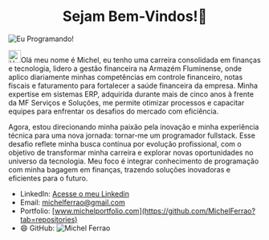 <center><h1> Sejam Bem-Vindos!👋 </h1></center>

![Eu Programando!](https://i.pinimg.com/originals/21/11/61/21116158daaeb1459b4ec0758505e1ad.gif)

<img src="https://raw.githubusercontent.com/Tarikul-Islam-Anik/Animated-Fluent-Emojis/master/Emojis/Hand%20gestures/Hand%20with%20Fingers%20Splayed%20Light%20Skin%20Tone.png" alt="Hand with Fingers Splayed Light Skin Tone" width="25" height="25" style="max-width: 100%;">Olá meu nome é Michel, eu tenho uma carreira consolidada em finanças e tecnologia, lidero a gestão financeira na Armazém Fluminense, onde aplico diariamente minhas competências em controle financeiro, notas fiscais e faturamento para fortalecer a saúde financeira da empresa. Minha expertise em sistemas ERP, adquirida durante mais de cinco anos à frente da MF Serviços e Soluções, me permite otimizar processos e capacitar equipes para enfrentar os desafios do mercado com eficiência.

Agora, estou direcionando minha paixão pela inovação e minha experiência técnica para uma nova jornada: tornar-me um programador fullstack. Esse desafio reflete minha busca contínua por evolução profissional, com o objetivo de transformar minha carreira e explorar novas oportunidades no universo da tecnologia. Meu foco é integrar conhecimento de programação com minha bagagem em finanças, trazendo soluções inovadoras e eficientes para o futuro.

- LinkedIn: [Acesse o meu Linkedin](https://www.linkedin.com/in/michel-de-carvalho-ferr%C3%A3o-silva-a79935a2/)
- Email: [michelferrao@gmail.com](mailto:michelferraorj@gmail.com)
- Portfolio: [www.michelportfolio.com](https://github.com/MichelFerrao?tab=repositories)
- 😄 GitHub: ![Michel Ferrao](https://github-readme-stats.vercel.app/api?username=MichelFerrao&show_icons=true)
